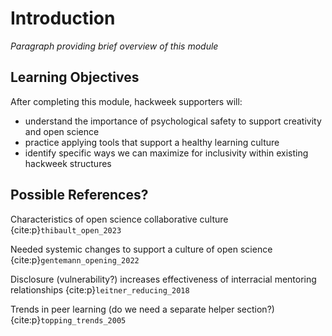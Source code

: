 # Introduction

*Paragraph providing brief overview of this module*

## Learning Objectives

After completing this module, hackweek supporters will:

* understand the importance of psychological safety to support creativity and open science
* practice applying tools that support a healthy learning culture
* identify specific ways we can maximize for inclusivity within existing hackweek structures 

## Possible References?

Characteristics of open science collaborative culture {cite:p}`thibault_open_2023`

Needed systemic changes to support a culture of open science {cite:p}`gentemann_opening_2022`

Disclosure (vulnerability?) increases effectiveness of interracial mentoring relationships
{cite:p}`leitner_reducing_2018`

Trends in peer learning (do we need a separate helper section?)
{cite:p}`topping_trends_2005`